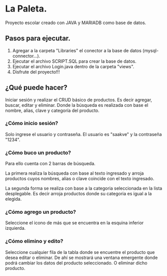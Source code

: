 # La Paleta.
Proyecto escolar creado con JAVA y MARIADB como base de datos.

## Pasos para ejecutar.
1. Agregar a la carpeta "Libraries" el conector a la base de datos 
   (mysql-connector...).
2. Ejecutar el archivo SCRIPT.SQL para crear la base de datos.
3. Ejecutar el archivo Login.java dentro de la carpeta "views".
4. Disfrute del proyecto!!!

## ¿Qué puede hacer?
Iniciar sesión y realizar el CRUD básico de productos. Es decir agregar, buscar, 
editar y eliminar. Donde la búsqueda es realizada con base el nombre, alias, clave 
y categoría del producto.

### ¿Cómo inicio sesión?
Solo ingrese el usuario y contraseña. El usuario es "saakve" y la contraseña
"1234". 

### ¿Cómo buco un producto?
Para ello cuenta con 2 barras de búsqueda.

La primera realiza la búsqueda con base al texto ingresado y arroja productos cuyos 
nombres, alias o clave coincide con el texto ingresado.

La segunda forma se realiza con base a la categoria seleccionada en la lista 
desplegable. Es decir arroja productos donde su categoria es igual a la elegida. 

### ¿Cómo agrego un producto?
Seleccione el icono de más que se encuentra en la esquina inferior izquierda.

### ¿Cómo elimino y edito?
Seleccione cualquier fila de la tabla donde se encuentre el producto que desea
editar o eliminar. De ahí se mostrará una ventana emergente donde podrá cambiar
los datos del producto seleccionado. O eliminar dicho producto.